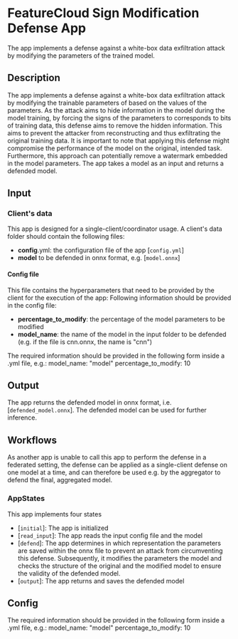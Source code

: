 # FeatureCloud Sign Modification Defense App

The app implements a defense against a white-box data exfiltration attack by modifying the parameters of the trained model.

## Description

The app implements a defense against a white-box data exfiltration attack by modifying the trainable parameters of based on the values of the parameters.
As the attack aims to hide information in the model during the model training, by forcing the signs of the parameters to corresponds to bits of training data, this defense aims to remove the hidden information.
This aims to prevent the attacker from reconstructing and thus exfiltrating the original training data.
It is important to note that applying this defense might compromise the performance of the model on the original, intended task.
Furthermore, this approach can potentially remove a watermark embedded in the model parameters.
The app takes a model as an input and returns a defended model.

## Input

### Client's data

This app is designed for a single-client/coordinator usage. A client's data folder should contain the following files:

- **config**.yml: the configuration file of the app [`config.yml`]
- **model** to be defended in onnx format, e.g. [`model.onnx`]

#### Config file

This file contains the hyperparameters that need to be provided by the client for the execution of the app:
Following information should be provided in the config file:

- **percentage_to_modify**: the percentage of the model parameters to be modified
- **model_name**: the name of the model in the input folder to be defended (e.g. if the file is cnn.onnx, the name is "cnn")

The required information should be provided in the following form inside a .yml file, e.g.:
model_name: "model"
percentage_to_modify: 10

## Output

The app returns the defended model in onnx format, i.e. [`defended_model.onnx`].
The defended model can be used for further inference.

## Workflows

As another app is unable to call this app to perform the defense in a federated setting, the defense can be applied as a single-client defense on one model at a time, and can therefore be used e.g. by the aggregator to defend the final, aggregated model.

### AppStates

This app implements four states

- [`initial`]: The app is initialized
- [`read_input`]: The app reads the input config file and the model
- [`defend`]: The app determines in which representation the parameters are saved within the onnx file to prevent an attack from circumventing this defense. Subsequently, it modifies the parameters the model and checks the structure of the original and the modified model to ensure the validity of the defended model.
- [`output`]: The app returns and saves the defended model

## Config

The required information should be provided in the following form inside a .yml file, e.g.:
model_name: "model"
percentage_to_modify: 10
